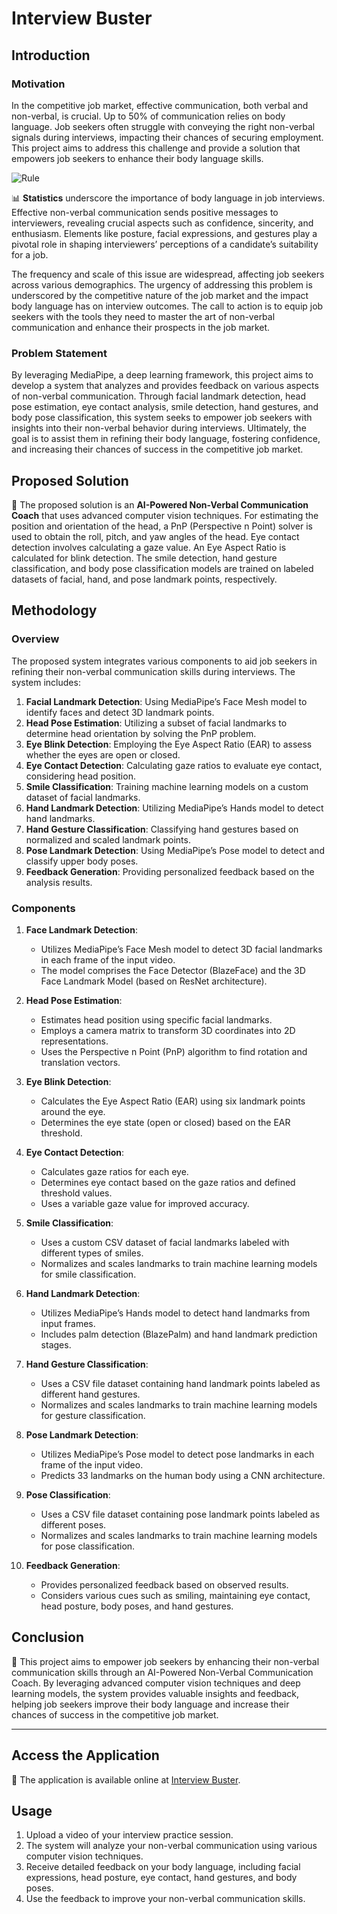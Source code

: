 # Interview Buster

## Introduction

### Motivation

In the competitive job market, effective communication, both verbal and non-verbal, is crucial. Up to 50% of communication relies on body language. Job seekers often struggle with conveying the right non-verbal signals during interviews, impacting their chances of securing employment. This project aims to address this challenge and provide a solution that empowers job seekers to enhance their body language skills.

<img src="[https://visitcount.itsvg.in/api?id=AtulkrishnanMU&icon=0&color=0](https://upload.wikimedia.org/wikipedia/commons/thumb/e/ef/Mehrabian.png/640px-Mehrabian.png)" alt="Rule" />

📊 **Statistics** underscore the importance of body language in job interviews. Effective non-verbal communication sends positive messages to interviewers, revealing crucial aspects such as confidence, sincerity, and enthusiasm. Elements like posture, facial expressions, and gestures play a pivotal role in shaping interviewers’ perceptions of a candidate’s suitability for a job.

The frequency and scale of this issue are widespread, affecting job seekers across various demographics. The urgency of addressing this problem is underscored by the competitive nature of the job market and the impact body language has on interview outcomes. The call to action is to equip job seekers with the tools they need to master the art of non-verbal communication and enhance their prospects in the job market.

### Problem Statement

By leveraging MediaPipe, a deep learning framework, this project aims to develop a system that analyzes and provides feedback on various aspects of non-verbal communication. Through facial landmark detection, head pose estimation, eye contact analysis, smile detection, hand gestures, and body pose classification, this system seeks to empower job seekers with insights into their non-verbal behavior during interviews. Ultimately, the goal is to assist them in refining their body language, fostering confidence, and increasing their chances of success in the competitive job market.

## Proposed Solution

🤖 The proposed solution is an **AI-Powered Non-Verbal Communication Coach** that uses advanced computer vision techniques. For estimating the position and orientation of the head, a PnP (Perspective n Point) solver is used to obtain the roll, pitch, and yaw angles of the head. Eye contact detection involves calculating a gaze value. An Eye Aspect Ratio is calculated for blink detection. The smile detection, hand gesture classification, and body pose classification models are trained on labeled datasets of facial, hand, and pose landmark points, respectively.

## Methodology

### Overview

The proposed system integrates various components to aid job seekers in refining their non-verbal communication skills during interviews. The system includes:

1. **Facial Landmark Detection**: Using MediaPipe’s Face Mesh model to identify faces and detect 3D landmark points.
2. **Head Pose Estimation**: Utilizing a subset of facial landmarks to determine head orientation by solving the PnP problem.
3. **Eye Blink Detection**: Employing the Eye Aspect Ratio (EAR) to assess whether the eyes are open or closed.
4. **Eye Contact Detection**: Calculating gaze ratios to evaluate eye contact, considering head position.
5. **Smile Classification**: Training machine learning models on a custom dataset of facial landmarks.
6. **Hand Landmark Detection**: Utilizing MediaPipe’s Hands model to detect hand landmarks.
7. **Hand Gesture Classification**: Classifying hand gestures based on normalized and scaled landmark points.
8. **Pose Landmark Detection**: Using MediaPipe’s Pose model to detect and classify upper body poses.
9. **Feedback Generation**: Providing personalized feedback based on the analysis results.

### Components

1. **Face Landmark Detection**:
   - Utilizes MediaPipe’s Face Mesh model to detect 3D facial landmarks in each frame of the input video.
   - The model comprises the Face Detector (BlazeFace) and the 3D Face Landmark Model (based on ResNet architecture).

2. **Head Pose Estimation**:
   - Estimates head position using specific facial landmarks.
   - Employs a camera matrix to transform 3D coordinates into 2D representations.
   - Uses the Perspective n Point (PnP) algorithm to find rotation and translation vectors.

3. **Eye Blink Detection**:
   - Calculates the Eye Aspect Ratio (EAR) using six landmark points around the eye.
   - Determines the eye state (open or closed) based on the EAR threshold.

4. **Eye Contact Detection**:
   - Calculates gaze ratios for each eye.
   - Determines eye contact based on the gaze ratios and defined threshold values.
   - Uses a variable gaze value for improved accuracy.

5. **Smile Classification**:
   - Uses a custom CSV dataset of facial landmarks labeled with different types of smiles.
   - Normalizes and scales landmarks to train machine learning models for smile classification.

6. **Hand Landmark Detection**:
   - Utilizes MediaPipe’s Hands model to detect hand landmarks from input frames.
   - Includes palm detection (BlazePalm) and hand landmark prediction stages.

7. **Hand Gesture Classification**:
   - Uses a CSV file dataset containing hand landmark points labeled as different hand gestures.
   - Normalizes and scales landmarks to train machine learning models for gesture classification.

8. **Pose Landmark Detection**:
   - Utilizes MediaPipe’s Pose model to detect pose landmarks in each frame of the input video.
   - Predicts 33 landmarks on the human body using a CNN architecture.

9. **Pose Classification**:
   - Uses a CSV file dataset containing pose landmark points labeled as different poses.
   - Normalizes and scales landmarks to train machine learning models for pose classification.

10. **Feedback Generation**:
    - Provides personalized feedback based on observed results.
    - Considers various cues such as smiling, maintaining eye contact, head posture, body poses, and hand gestures.

## Conclusion

🎯 This project aims to empower job seekers by enhancing their non-verbal communication skills through an AI-Powered Non-Verbal Communication Coach. By leveraging advanced computer vision techniques and deep learning models, the system provides valuable insights and feedback, helping job seekers improve their body language and increase their chances of success in the competitive job market.

---

## Access the Application

🚀 The application is available online at [Interview Buster](https://interviewbuster.streamlit.app/).

## Usage

1. Upload a video of your interview practice session.
2. The system will analyze your non-verbal communication using various computer vision techniques.
3. Receive detailed feedback on your body language, including facial expressions, head posture, eye contact, hand gestures, and body poses.
4. Use the feedback to improve your non-verbal communication skills.

